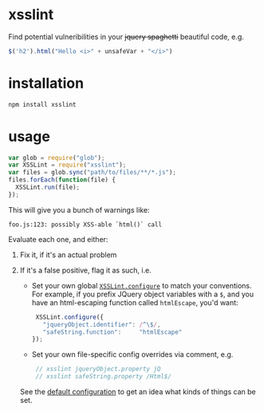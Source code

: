 # xsslint

Find potential vulneribilities in your ~~jquery spaghetti~~ beautiful code,
e.g.

```javascript
$('h2').html("Hello <i>" + unsafeVar + "</i>")
```

# installation

```bash
npm install xsslint
```

# usage

```javascript
var glob = require("glob");
var XSSLint = require("xsslint");
var files = glob.sync("path/to/files/**/*.js");
files.forEach(function(file) {
  XSSLint.run(file);
});
```

This will give you a bunch of warnings like:

```
foo.js:123: possibly XSS-able `html()` call
```

Evaluate each one, and either:

1. Fix it, if it's an actual problem
2. If it's a false positive, flag it as such, i.e.
   * Set your own global [`XSSLint.configure`](/jenseng/xsslint/blob/dcf6ff7f/main.js#L18) to match your conventions.
     For example, if you prefix JQuery object variables with a `$`, and
     you have an html-escaping function called `htmlEscape`, you'd want:

     ```javascript
      XSSLint.configure({
        "jqueryObject.identifier": /^\$/,
        "safeString.function":     "htmlEscape"
     });
     ```
   * Set your own file-specific config overrides via comment, e.g.

     ```javascript
      // xsslint jqueryObject.property jQ
      // xsslint safeString.property /Html$/
     ```

   See the [default configuration](/jenseng/xsslint/blob/dcf6ff7f/main.js#L18) to get an idea what kinds of things
   can be set.
